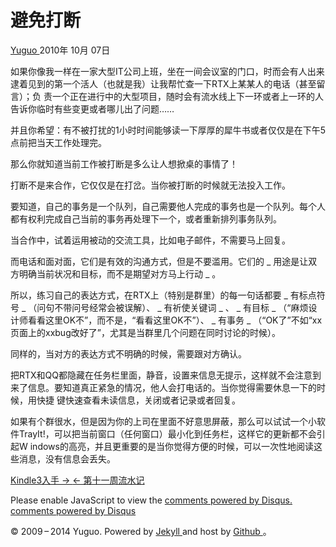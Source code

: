 #  避免打断

[ Yuguo ](http://yuguo.us) 2010年 10月 07日

如果你像我一样在一家大型IT公司上班，坐在一间会议室的门口，时而会有人出来逮着见到的第一个活人（也就是我）让我帮忙查一下RTX上某某人的电话（甚至留言）；负
责一个正在进行中的大型项目，随时会有流水线上下一环或者上一环的人告诉你临时有些变更或者哪儿出了问题……

并且你希望：有不被打扰的1小时时间能够读一下厚厚的犀牛书或者仅仅是在下午5点前把当天工作处理完。

那么你就知道当前工作被打断是多么让人想掀桌的事情了！

打断不是来合作，它仅仅是在打岔。当你被打断的时候就无法投入工作。

要知道，自己的事务是一个队列，自己需要他人完成的事务也是一个队列。每个人都有权利完成自己当前的事务再处理下一个，或者重新排列事务队列。

当合作中，试着运用被动的交流工具，比如电子邮件，不需要马上回复。

而电话和面对面，它们是有效的沟通方式，但是不要滥用。它们的 _ 用途是让双方明确当前状况和目标，而不是期望对方马上行动 _ 。

所以，练习自己的表达方式，在RTX上（特别是群里）的每一句话都要 _ 有标点符号 _ （问句不带问号经常会被误解）、 _ 有祈使关键词 _ 、 _ 有目标
_ （“麻烦设计师看看这里OK不”，而不是，“看看这里OK不”）、 _ 有事务 _
（“OK了”不如“xx页面上的xxbug改好了”，尤其是当群里几个问题在同时讨论的时候）。

同样的，当对方的表达方式不明确的时候，需要跟对方确认。

把RTX和QQ都隐藏在任务栏里面，静音，设置来信息无提示，这样就不会注意到来了信息。要知道真正紧急的情况，他人会打电话的。当你觉得需要休息一下的时候，用快捷
键快速查看未读信息，关闭或者记录或者回复。

如果有个群很水，但是因为你的上司在里面不好意思屏蔽，那么可以试试一个小软件TrayIt!，可以把当前窗口（任何窗口）最小化到任务栏，这样它的更新都不会引起W
indows的高亮，并且更重要的是当你觉得方便的时候，可以一次性地阅读这些消息，没有信息会丢失。

[ Kindle3入手 → ](/weblog/get-kindle3/) [ ← 第十一周流水记 ](/weblog/week-11/)

Please enable JavaScript to view the [ comments powered by Disqus.
](http://disqus.com/?ref_noscript) [ comments powered by  Disqus
](http://disqus.com)

© 2009 – 2014 Yuguo. Powered by [ Jekyll ](https://github.com/mojombo/jekyll)
and host by [ Github ](https://github.com/yuguo) 。

